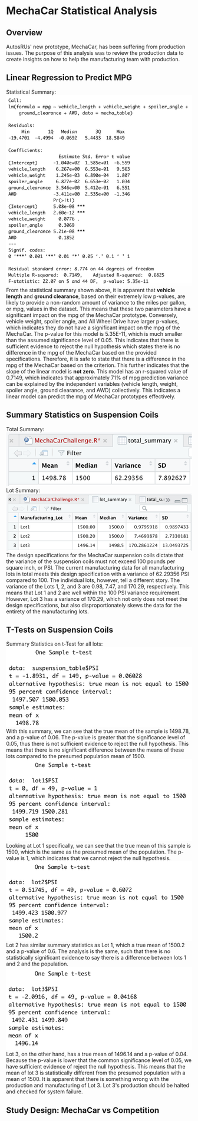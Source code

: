 # MechaCar Statistical Analysis

## Overview
AutosRUs' new prototype, MechaCar, has been suffering from production issues. The purpose of this analysis was to review the production data to create insights on how to help the manufacturing team with production.

## Linear Regression to Predict MPG
Statistical Summary:
![D1](https://github.com/carrotdip/MechaCar_Statistical_Analysis/blob/755705f8197e4ead8ce729101bac0b93b3a6bcf2/Deliverable%201%20-%20Summary%20LR.png)\
From the statistical summary shown above, it is apparent that **vehicle length** and **ground clearance**, based on their extremely low p-values, are likely to provide a non-random amount of variance to the miles per gallon, or mpg, values in the dataset.  This means that these two parameters have a significant impact on the mpg of the MechaCar prototype. Conversely, vehicle weight, spoiler angle, and All Wheel Drive have larger p-values, which indicates they do not have a significant impact on the mpg of the MechaCar.
The p-value for this model is 5.35E-11, which is much smaller than the assumed significance level of 0.05. This indicates that there is sufficient evidence to reject the null hypothesis which states there is no difference in the mpg of the MechaCar based on the provided specifications. Therefore, it is safe to state that there is a difference in the mpg of the MechaCar based on the criterion. This further indicates that the slope of the linear model is **not zero**. 
This model has an r-squared value of 0.7149, which indicates that approximately 71% of mpg prediction variance can be explained by the independent variables (vehicle length, weight, spoiler angle, ground clearance, and AWD) collectively. This indicates a linear model can predict the mpg of MechaCar prototypes effectively. 

## Summary Statistics on Suspension Coils
Total Summary:\
![D2](https://github.com/carrotdip/MechaCar_Statistical_Analysis/blob/078dee3a1667880b43d1a5baac69d29a18339c1c/Deliverable%202%20-%20total_summary.png)\
Lot Summary:
![D2.1](https://github.com/carrotdip/MechaCar_Statistical_Analysis/blob/078dee3a1667880b43d1a5baac69d29a18339c1c/Deliverable%202%20-%20lot_summary.png)\
The design specifications for the MechaCar suspension coils dictate that the variance of the suspension coils must not exceed 100 pounds per square inch, or PSI. The current manufacturing data for all manufacturing lots in total meets this design specification with a variance of 62.29356 PSI compared to 100. The individual lots, however, tell a different story. The variance of the Lots 1, 2, and 3 are 0.98, 7.47, and 170.29, respectively. This means that Lot 1 and 2 are well within the 100 PSI variance requirement. However, Lot 3 has a variance of 170.29, which not only does not meet the design specifications, but also disproportionately skews the data for the entirety of the manufacturing lots. 

## T-Tests on Suspension Coils
Summary Statistics on t-Test for all lots:
![D3](https://github.com/carrotdip/MechaCar_Statistical_Analysis/blob/71e26a1dba29a7c1e60a6f5913bee1dbd8656ded/Deliverable%203%20-%20t-Test.png)\
With this summary, we can see that the true mean of the sample is 1498.78, and a p-value of 0.06. The p-value is greater that the significance level of 0.05, thus there is not sufficient evidence to reject the null hypothesis. This means that there is no significant difference between the means of these lots compared to the presumed population mean of 1500. 
![D3.1](https://github.com/carrotdip/MechaCar_Statistical_Analysis/blob/858ece3fa12ccc65dbf0461573c94c63e0e4ede0/Deliverable%203%20-%20Lot%201%20t-Test.png)\
Looking at Lot 1 specifically, we can see that the true mean of this sample is 1500, which is the same as the presumed mean of the population. The p-value is 1, which indicates that we cannot reject the null hypothesis. 
![D3.2](https://github.com/carrotdip/MechaCar_Statistical_Analysis/blob/8f22caf0c75ef12a376b07ea47115f77cde248f0/Deliverable%203%20-%20Lot%202%20t-Test.png)\
Lot 2 has similar summary statistics as Lot 1, which a true mean of 1500.2 and a p-value of 0.6. The analysis is the same, such that there is no statistically significant evidence to say there is a difference between lots 1 and 2 and the population. 
![D3.3](https://github.com/carrotdip/MechaCar_Statistical_Analysis/blob/8f22caf0c75ef12a376b07ea47115f77cde248f0/Deliverable%203%20-%20Lot%203%20t-Test.png)\
Lot 3, on the other hand, has a true mean of 1496.14 and a p-value of 0.04. Because the p-value is lower that the common significance level of 0.05, we have sufficient evidence of reject the null hypothesis. This means that the mean of lot 3 is statistically different from the presumed population with a mean of 1500. 
It is apparent that there is something wrong with the production and manufacturing of Lot 3. Lot 3's production should be halted and checked for system failure. 

## Study Design: MechaCar vs Competition
